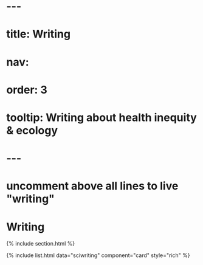# ---
# title: Writing
# nav:
# order: 3
#  tooltip: Writing about health inequity & ecology
# ---
# uncomment above all lines to live "writing"
# <i class="fa-solid fa-pen-nib"></i>Writing
 {% include section.html %}

 {%
  include list.html
  data="sciwriting"
  component="card"
  style="rich"
 %}
